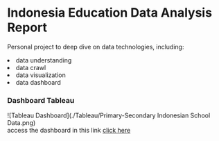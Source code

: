 # Indonesia Education Data Analysis Report
Personal project to deep dive on data technologies, including:
<li> data understanding
<li> data crawl
<li> data visualization
<li> data dashboard

### Dashboard Tableau
![Tableau Dashboard](./Tableau/Primary-Secondary Indonesian School Data.png) </br>
access the dashboard in this link [click here](https://public.tableau.com/views/Data-SD-SMP-SMA-Indonesia/Primary-SecondaryIndonesianSchoolData?:language=en-US&:sid=&:redirect=auth&:display_count=n&:origin=viz_share_link)
